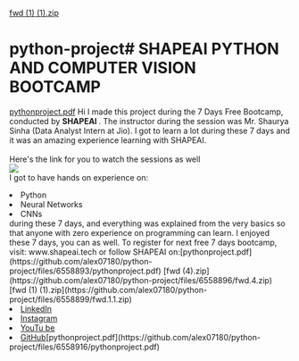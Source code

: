 [fwd (1) (1).zip](https://github.com/alex07180/python-project/files/6558912/fwd.1.1.zip)
# python-project# SHAPEAI PYTHON AND COMPUTER VISION BOOTCAMP
[pythonproject.pdf](https://github.com/alex07180/python-project/files/6558906/pythonproject.pdf)
Hi I made this project during the 7 Days Free Bootcamp, conducted by <b> SHAPEAI
</b>.
The instructor during the session was Mr. Shaurya Sinha (Data Analyst Intern at Jio). I got to
learn a lot during these 7 days and it was an amazing experience learning with SHAPEAI.
<br><br>Here's the link for you to watch the sessions as well<br>
<a href="https://www.youtube.com/playlist?list=PL7zl8TDRnbulHqBNcsk_zeuy1RTKePPcg"> <img src="https://github.com/ShapeAI/PYTHON-AND-DATA-ANALYTICS/blob/main/YOUTUBE%20THUMBNAIL-2.png"> </a>
<br>I got to have hands on experience on:
<li>Python
<li>Neural Networks
<li>CNNs
<br>during these 7 days, and everything was explained from the very basics so that
anyone with zero experience on programming can learn.
I enjoyed these 7 days, you can as well. To register for next free 7 days bootcamp, visit:
www.shapeai.tech
or follow SHAPEAI on:[pythonproject.pdf](https://github.com/alex07180/python-project/files/6558893/pythonproject.pdf)
[fwd (4).zip](https://github.com/alex07180/python-project/files/6558896/fwd.4.zip)
[fwd (1) (1).zip](https://github.com/alex07180/python-project/files/6558899/fwd.1.1.zip)

<li><a href=
"https://in.linkedin.com/company/shapeai">LinkedIn</a>
<li><a href=
"https://www.instagram.com/shape.ai/?hl=en">Instagram</a>
<li><a
href=
"https://www.youtube.com/channel/UCTUvDLTW9meuDXWcbmISPdA">YouTu
be</a>
<li><a href=
"https://github.com/shapeai">GitHub</a>[pythonproject.pdf](https://github.com/alex07180/python-project/files/6558916/pythonproject.pdf)
